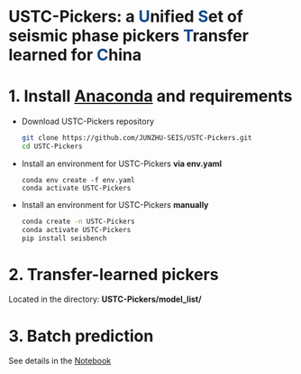 # USTC-Pickers: a <font style="color: #124A8C;">U</font>nified <font style="color: #124A8C;">S</font>et of seismic phase pickers <font style="color: #124A8C;">T</font>ransfer learned for <font style="color: #124A8C;">C</font>hina

# 1. Install [Anaconda](https://www.anaconda.com/) and requirements

* Download USTC-Pickers repository

  ```bash
  git clone https://github.com/JUNZHU-SEIS/USTC-Pickers.git
  cd USTC-Pickers
  ```

* Install an environment for USTC-Pickers **via env.yaml**

  ```
  conda env create -f env.yaml
  conda activate USTC-Pickers
  ```
  
* Install an environment for USTC-Pickers **manually**

  ```bash
  conda create -n USTC-Pickers
  conda activate USTC-Pickers
  pip install seisbench
  ```
  

# 2. Transfer-learned pickers

Located in the directory: **USTC-Pickers/model_list/**

# 3. Batch prediction

See details in the [Notebook](https://github.com/JUNZHU-SEIS/USTC-Pickers/blob/main/demo/Demo_Predict.ipynb)

